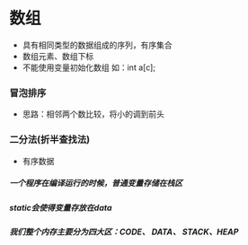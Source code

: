 # 数组

- 具有相同类型的数据组成的序列，有序集合
- 数组元素、数组下标
- 不能使用变量初始化数组 如：int a[c];
### 冒泡排序
- 思路：相邻两个数比较，将小的调到前头

### 二分法(折半查找法)
- 有序数据


##### 一个程序在编译运行的时候，普通变量存储在栈区
##### static会使得变量存放在data
##### 我们整个内存主要分为四大区：CODE、 DATA、 STACK、HEAP